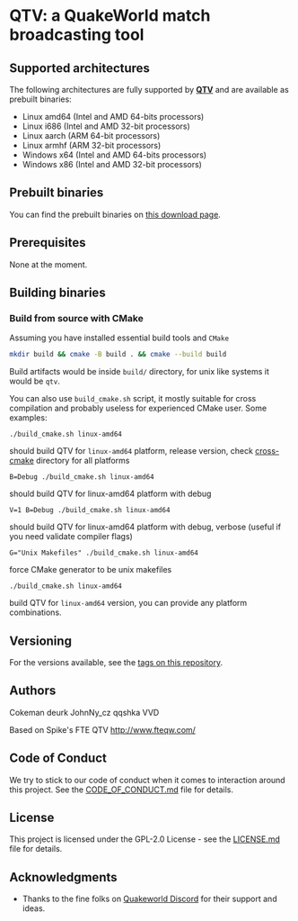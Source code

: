 # QTV: a QuakeWorld match broadcasting tool 


## Supported architectures

The following architectures are fully supported by **[QTV][qtv]** and are available as prebuilt binaries:
* Linux amd64 (Intel and AMD 64-bits processors)
* Linux i686 (Intel and AMD 32-bit processors)
* Linux aarch (ARM 64-bit processors)
* Linux armhf (ARM 32-bit processors)
* Windows x64 (Intel and AMD 64-bits processors)
* Windows x86 (Intel and AMD 32-bit processors)

## Prebuilt binaries
You can find the prebuilt binaries on [this download page][qtv-builds].

## Prerequisites

None at the moment.

## Building binaries

### Build from source with CMake

Assuming you have installed essential build tools and ``CMake``
```bash
mkdir build && cmake -B build . && cmake --build build
```
Build artifacts would be inside ``build/`` directory, for unix like systems it would be ``qtv``.

You can also use ``build_cmake.sh`` script, it mostly suitable for cross compilation
and probably useless for experienced CMake user.
Some examples:
```
./build_cmake.sh linux-amd64
```
should build QTV for ``linux-amd64`` platform, release version, check [cross-cmake](tools/cross-cmake) directory for all platforms

```
B=Debug ./build_cmake.sh linux-amd64
```
should build QTV for linux-amd64 platform with debug

```
V=1 B=Debug ./build_cmake.sh linux-amd64
```
should build QTV for linux-amd64 platform with debug, verbose (useful if you need validate compiler flags)

```
G="Unix Makefiles" ./build_cmake.sh linux-amd64
```

force CMake generator to be unix makefiles

```
./build_cmake.sh linux-amd64
```

build QTV for ``linux-amd64`` version, you can provide
any platform combinations.

## Versioning

For the versions available, see the [tags on this repository][qtv-tags].

## Authors

  Cokeman
  deurk
  JohnNy_cz
  qqshka
  VVD

Based on Spike's FTE QTV http://www.fteqw.com/

## Code of Conduct

We try to stick to our code of conduct when it comes to interaction around this project. See the [CODE_OF_CONDUCT.md](CODE_OF_CONDUCT.md) file for details.

## License

This project is licensed under the GPL-2.0 License - see the [LICENSE.md](LICENSE.md) file for details.

## Acknowledgments

* Thanks to the fine folks on [Quakeworld Discord][discord-qw] for their support and ideas.

[qtv]: https://github.com/QW-Group/qtv
[qtv-tags]: https://github.com/QW-Group/qtv/tags
[qtv-builds]: https://builds.quakeworld.nu/qtv
[discord-qw]: http://discord.quake.world/

